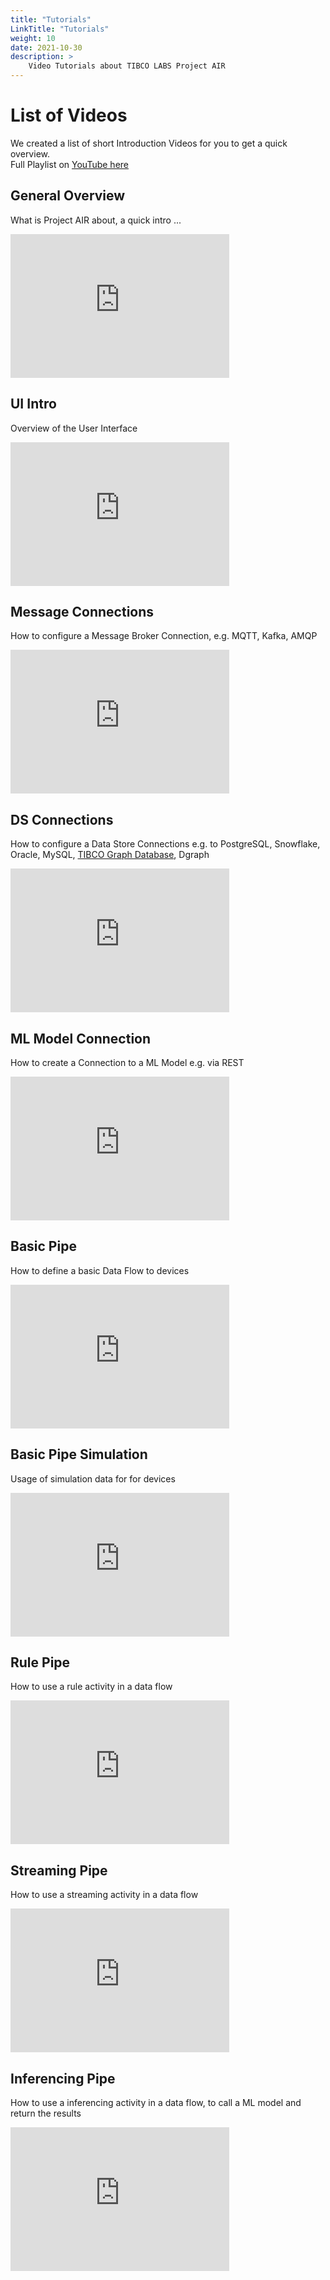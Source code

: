```yaml
---
title: "Tutorials"
LinkTitle: "Tutorials"
weight: 10
date: 2021-10-30
description: >
    Video Tutorials about TIBCO LABS Project AIR
---
```


# List of Videos
We created a list of short Introduction Videos for you to get a quick overview.<br>
Full Playlist on <a href="https://www.youtube.com/playlist?list=PL9ppsUzagLHu14pyyjSyHyiUNQWngAvIu" target="_blank">YouTube here</a> 

## General Overview
What is Project AIR about, a quick intro ...

<iframe width="350" height="230" src="https://www.youtube.com/embed/FReJYGKA3rk" frameborder="0" allow="accelerometer; autoplay; clipboard-write; encrypted-media; gyroscope; picture-in-picture" allowfullscreen></iframe>

## UI Intro
Overview of the User Interface

<iframe width="350" height="230" src="https://www.youtube.com/embed/km_Y5nGfvm8" frameborder="0" allow="accelerometer; autoplay; clipboard-write; encrypted-media; gyroscope; picture-in-picture" allowfullscreen></iframe>

## Message Connections
How to configure a Message Broker Connection, e.g. MQTT, Kafka, AMQP

<iframe width="350" height="230" src="https://www.youtube.com/embed/G_Yp6zVOBWs" frameborder="0" allow="accelerometer; autoplay; clipboard-write; encrypted-media; gyroscope; picture-in-picture" allowfullscreen></iframe>

## DS Connections
How to configure a Data Store Connections e.g. to PostgreSQL, Snowflake, Oracle, MySQL, <a href="https://www.tibco.com/products/tibco-graph-database" target="_blank">TIBCO Graph Database</a>, Dgraph

<iframe width="350" height="230" src="https://www.youtube.com/embed/zSew9Jr1Jtw" frameborder="0" allow="accelerometer; autoplay; clipboard-write; encrypted-media; gyroscope; picture-in-picture" allowfullscreen></iframe>

## ML Model Connection
How to create a Connection to a ML Model e.g. via REST

<iframe width="350" height="230" src="https://www.youtube.com/embed/fddRjjY5VtA" frameborder="0" allow="accelerometer; autoplay; clipboard-write; encrypted-media; gyroscope; picture-in-picture" allowfullscreen></iframe>

## Basic Pipe
How to define a basic Data Flow to devices

<iframe width="350" height="230" src="https://www.youtube.com/embed/21q1F4ko79w" frameborder="0" allow="accelerometer; autoplay; clipboard-write; encrypted-media; gyroscope; picture-in-picture" allowfullscreen></iframe>

## Basic Pipe Simulation
Usage of simulation data for for devices

<iframe width="350" height="230" src="https://www.youtube.com/embed/_yGV0Cul22Y" frameborder="0" allow="accelerometer; autoplay; clipboard-write; encrypted-media; gyroscope; picture-in-picture" allowfullscreen></iframe>

## Rule Pipe
How to use a rule activity in a data flow

<iframe width="350" height="230" src="https://www.youtube.com/embed/Q6tDgC4TtTo" frameborder="0" allow="accelerometer; autoplay; clipboard-write; encrypted-media; gyroscope; picture-in-picture" allowfullscreen></iframe>

## Streaming Pipe
How to use a streaming activity in a data flow

<iframe width="350" height="230" src="https://www.youtube.com/embed/wbezN3oAE-U" frameborder="0" allow="accelerometer; autoplay; clipboard-write; encrypted-media; gyroscope; picture-in-picture" allowfullscreen></iframe>

## Inferencing Pipe
How to use a inferencing activity in a data flow, to call a ML model and return the results

<iframe width="350" height="230" src="https://www.youtube.com/embed/ekMfXzeGvzI" frameborder="0" allow="accelerometer; autoplay; clipboard-write; encrypted-media; gyroscope; picture-in-picture" allowfullscreen></iframe>

<br><br>
